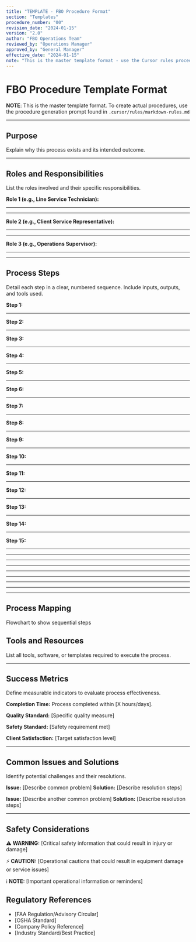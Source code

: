 ```yaml
---
title: "TEMPLATE - FBO Procedure Format"
section: "Templates"
procedure_number: "00"
revision_date: "2024-01-15"
version: "2.0"
author: "FBO Operations Team"
reviewed_by: "Operations Manager"
approved_by: "General Manager"
effective_date: "2024-01-15"
note: "This is the master template format - use the Cursor rules procedure generation prompt to create actual procedures"
---
```


# FBO Procedure Template Format

**NOTE**: This is the master template format. To create actual procedures, use the procedure generation prompt found in `.cursor/rules/markdown-rules.md`

_____________________________________________________________________________________________

## Purpose

Explain why this process exists and its intended outcome.

_____________________________________________________________________________________________

## Roles and Responsibilities

List the roles involved and their specific responsibilities.

**Role 1 (e.g., Line Service Technician):**
________________________________________________________________
________________________________________________________________

**Role 2 (e.g., Client Service Representative):**
________________________________________________________________
________________________________________________________________

**Role 3 (e.g., Operations Supervisor):**
________________________________________________________________
________________________________________________________________

## Process Steps

Detail each step in a clear, numbered sequence. Include inputs, outputs, and tools used.

**Step 1:**
______________________________________________________________________________________

**Step 2:**
______________________________________________________________________________________

**Step 3:**
______________________________________________________________________________________

**Step 4:**
______________________________________________________________________________________

**Step 5:**
______________________________________________________________________________________

**Step 6:**
______________________________________________________________________________________

**Step 7:**
______________________________________________________________________________________

**Step 8:**
______________________________________________________________________________________

**Step 9:**
______________________________________________________________________________________

**Step 10:**
______________________________________________________________________________________

**Step 11:**
______________________________________________________________________________________

**Step 12:**
______________________________________________________________________________________

**Step 13:**
______________________________________________________________________________________

**Step 14:**
______________________________________________________________________________________

**Step 15:**
______________________________________________________________________________________

___________________________________________________________________________________
___________________________________________________________________________________
___________________________________________________________________________________
___________________________________________________________________________________
___________________________________________________________________________________
___________________________________________________________________________________
___________________________________________________________________________________
___________________________________________________________________________________

## Process Mapping

Flowchart to show sequential steps

## Tools and Resources

List all tools, software, or templates required to execute the process.

_____________________________________________________________________________________________

## Success Metrics

Define measurable indicators to evaluate process effectiveness.

**Completion Time:** Process completed within [X hours/days].

**Quality Standard:** [Specific quality measure]

**Safety Standard:** [Safety requirement met]

**Client Satisfaction:** [Target satisfaction level]

____________________________________________________________________________________________

## Common Issues and Solutions

Identify potential challenges and their resolutions.

**Issue:** [Describe common problem]
**Solution:** [Describe resolution steps]

**Issue:** [Describe another common problem]
**Solution:** [Describe resolution steps]

___________________________________________________________________________________

## Safety Considerations

⚠️ **WARNING:** [Critical safety information that could result in injury or damage]

⚡ **CAUTION:** [Operational cautions that could result in equipment damage or service issues]

ℹ️ **NOTE:** [Important operational information or reminders]

## Regulatory References

- [FAA Regulation/Advisory Circular]
- [OSHA Standard]
- [Company Policy Reference]
- [Industry Standard/Best Practice]
